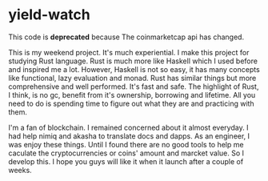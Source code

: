 # yield-watch
This code is **deprecated** because The coinmarketcap api has changed.

This is my weekend project. It's much experiential. I make this project for studying Rust language.
Rust is much more like Haskell which I used before and inspired me a lot. However, Haskell is not 
so easy, it has many concepts like functional, lazy evaluation and monad. Rust has similar things
but more comprehensive and well performed. It's fast and safe. The highlight of Rust, I think, is 
no gc, benefit from it's ownership, borrowing and lifetime. All you need to do is spending time to 
figure out what they are and practicing with them.

I'm a fan of blockchain. I remained concerned about it almost everyday. I had help nimiq and akasha 
to translate docs and dapps. As an engineer, I was enjoy these things. Until I found there are no
good tools to help me caculate the cryptocurrencies or coins' amount and marcket value. So I
develop this. I hope you guys will like it when it launch after a couple of weeks.
